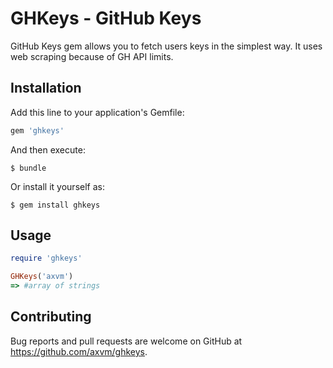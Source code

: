 # GHKeys - GitHub Keys

GitHub Keys gem allows you to fetch users keys in the simplest way. It uses web scraping because of GH API limits.

## Installation

Add this line to your application's Gemfile:

```ruby
gem 'ghkeys'
```

And then execute:

    $ bundle

Or install it yourself as:

    $ gem install ghkeys

## Usage

```ruby
require 'ghkeys'

GHKeys('axvm')
=> #array of strings
```

## Contributing

Bug reports and pull requests are welcome on GitHub at https://github.com/axvm/ghkeys.

